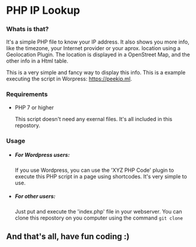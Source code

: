 # PHP IP Lookup
### Whats is that?
It's a simple PHP file to know your IP address. It also shows you more info, like the timezone, your Internet provider or your aprox. location using a Geolocation Plugin. The location is displayed in a OpenStreet Map, and the other info in a Html table. 

This is a very simple and fancy way to display this info. This is a example executing the script in Worpress: https://peekip.ml.

### Requirements
- PHP 7 or higher

  This script doesn't need any exernal files. It's all included in this repostory. 
  
### Usage
- ##### For Wordpress users:
  If you use Wordpress, you can use the 'XYZ PHP Code' plugin to execute this PHP script in a page using shortcodes. It's very simple to use.
- ##### For other users:
  Just put and execute the 'index.php' file in your webserver. You can clone this repostory on you computer using the command ``` git clone ```

## And that's all, have fun coding :)


